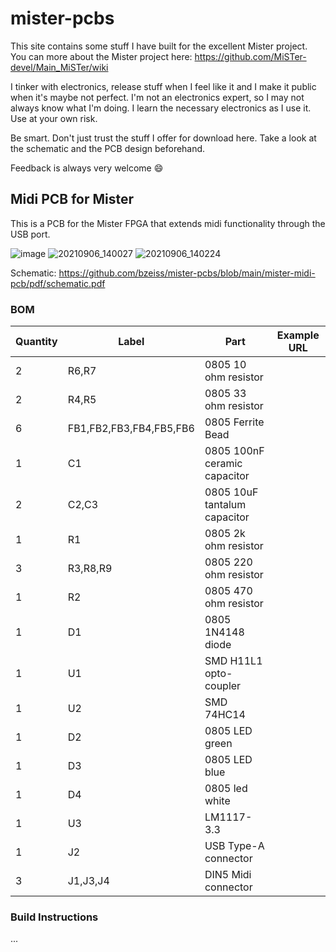 # mister-pcbs

This site contains some stuff I have built for the excellent Mister project. You can more about the Mister project here: https://github.com/MiSTer-devel/Main_MiSTer/wiki

I tinker with electronics, release stuff when I feel like it and I make it public when it's maybe not perfect. I'm not an electronics expert, so I may not always know what I'm doing. I learn the necessary electronics as I use it. Use at your own risk.

Be smart. Don't just trust the stuff I offer for download here. Take a look at the schematic and the PCB design beforehand. 

Feedback is always very welcome :smile:

## Midi PCB for Mister
This is a PCB for the Mister FPGA that extends midi functionality through the USB port.

![image](https://user-images.githubusercontent.com/884834/132215326-3aca588a-d103-4381-a1b3-bc4a5d4aca4b.png)
![20210906_140027](https://user-images.githubusercontent.com/884834/132215819-9e92a566-bedc-47fa-956c-ae22fc4e4931.jpg)
![20210906_140224](https://user-images.githubusercontent.com/884834/132215739-6172dcc0-fc90-4df5-830a-d9d2765d3e1a.jpg)


Schematic: https://github.com/bzeiss/mister-pcbs/blob/main/mister-midi-pcb/pdf/schematic.pdf

### BOM

| Quantity      | Label                   | Part                                | Example URL |
| ------------- | ------                  | -------                             | ----------- |
| 2             | R6,R7                   | 0805 10 ohm resistor                |  |
| 2             | R4,R5                   | 0805 33 ohm resistor                |  |
| 6             | FB1,FB2,FB3,FB4,FB5,FB6 | 0805 Ferrite Bead                   |  |
| 1             | C1                      | 0805 100nF ceramic capacitor        |  |
| 2             | C2,C3                   | 0805 10uF tantalum capacitor        |  |
| 1             | R1                      | 0805 2k ohm resistor                |  |
| 3             | R3,R8,R9                | 0805 220 ohm resistor               |  |
| 1             | R2                      | 0805 470 ohm resistor               |  |
| 1             | D1                      | 0805 1N4148 diode                   |  |
| 1             | U1                      | SMD H11L1 opto-coupler              |  |
| 1             | U2                      | SMD 74HC14                          |  |
| 1             | D2                      | 0805 LED green                      |  |
| 1             | D3                      | 0805 LED blue                       |  |
| 1             | D4                      | 0805 led white                      |  |
| 1             | U3                      | LM1117-3.3                          |  |
| 1             | J2                      | USB Type-A connector                |  |
| 3             | J1,J3,J4                | DIN5 Midi connector                 |  |

### Build Instructions

...
